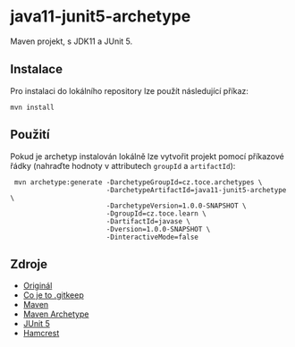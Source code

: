 # java11-junit5-archetype

Maven projekt, s JDK11 a JUnit 5.

## Instalace

Pro instalaci do lokálního repository lze použít následující příkaz:

```shell
mvn install
```

## Použití
Pokud je archetyp instalován lokálně lze vytvořit projekt pomocí příkazové řádky (nahraďte hodnoty v attributech ```groupId``` a ```artifactId```):

``` shell
 mvn archetype:generate -DarchetypeGroupId=cz.toce.archetypes \
                        -DarchetypeArtifactId=java11-junit5-archetype \
                        -DarchetypeVersion=1.0.0-SNAPSHOT \
                        -DgroupId=cz.toce.learn \
                        -DartifactId=javase \
                        -Dversion=1.0.0-SNAPSHOT \
                        -DinteractiveMode=false
```

## Zdroje

* [Originál](https://github.com/kusnier/java11-junit5-archetype)
* [Co je to .gitkeep](https://www.theserverside.com/blog/Coffee-Talk-Java-News-Stories-and-Opinions/gitkeep-push-empty-folders-git-commit)
* [Maven](https://maven.apache.org)
* [Maven Archetype](https://maven.apache.org/guides/introduction/introduction-to-archetypes.html)
* [JUnit 5](https://junit.org/junit5/)
* [Hamcrest](http://hamcrest.org/JavaHamcrest/)
